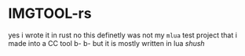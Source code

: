 # IMGTOOL-rs
yes i wrote it in rust
no this definetly was not my `mlua` test project that i made into a CC tool
b- b- but it is mostly written in lua *shush*